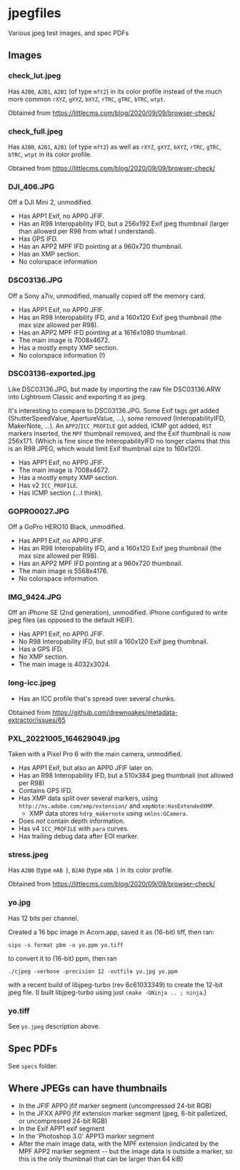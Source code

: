 jpegfiles
=========

Various jpeg test images, and spec PDFs

Images
------

### check\_lut.jpeg

Has `A2B0`, `A2B1`, `A2B1` (of type `mft2`) in its color profile instead of the
much more common `rXYZ`, `gXYZ`, `bXYZ`, `rTRC`, `gTRC`, `bTRC`, `wtpt`.

Obtained from https://littlecms.com/blog/2020/09/09/browser-check/

### check\_full.jpeg

Has `A2B0`, `A2B1`, `A2B1` (of type `mft2`) as well as
`rXYZ`, `gXYZ`, `bXYZ`, `rTRC`, `gTRC`, `bTRC`, `wtpt` in its color profile.

Obtained from https://littlecms.com/blog/2020/09/09/browser-check/

### DJI\_406.JPG

Off a DJI Mini 2, unmodified.

* Has APP1 Exif, no APP0 JFIF.
* Has an R98 Interopability IFD, but a 256x192 Exif jpeg thumbnail
  (larger than allowed per R98 from what I understand).
* Has GPS IFD.
* Has an APP2 MPF IFD pointing at a 960x720 thumbnail.
* Has an XMP section.
* No colorspace information

### DSC03136.JPG

Off a Sony a7iv, unmodified, manually copied off the memory card.

* Has APP1 Exif, no APP0 JFIF.
* Has an R98 Interopability IFD, and a 160x120 Exif jpeg thumbnail
  (the max size allowed per R98).
* Has an APP2 MPF IFD pointing at a 1616x1080 thumbnail.
* The main image is 7008x4672.
* Has a mostly empty XMP section.
* No colorspace information (!)

### DSC03136-exported.jpg

Like DSC03136.JPG, but made by importing the raw file DSC03136.ARW into
Lightroom Classic and exporting it as jpeg.

It's interesting to compare to DSC03136.JPG. Some Exif tags get added
(ShutterSpeedValue, ApertureValue, ...), some removed (InteropabilityIFD,
MakerNote, ...). An `APP2`/`ICC_PROFILE` got added, ICMP got added, `RST`
markers inserted, the `MPF` thumbnail removed, and the Exif thumbnail is
now 256x171. (Which is fine since the InteropabilityIFD no longer claims that
this is an R98 JPEG, which would limit Exif thumbnail size to 160x120).

* Has APP1 Exif, no APP0 JFIF.
* The main image is 7008x4672.
* Has a mostly empty XMP section.
* Has v2 `ICC_PROFILE`.
* Has ICMP section (...I think).


### GOPRO0027.JPG

Off a GoPro HERO10 Black, unmodified.

* Has APP1 Exif, no APP0 JFIF.
* Has an R98 Interopability IFD, and a 160x120 Exif jpeg thumbnail
  (the max size allowed per R98).
* Has an APP2 MPF IFD pointing at a 960x720 thumbnail.
* The main image is 5568x4176.
* No colorspace information.

### IMG\_9424.JPG

Off an iPhone SE (2nd generation), unmodified. iPhone configured to write
jpeg files (as opposed to the default HEIF).

* Has APP1 Exif, no APP0 JFIF.
* No R98 Interopability IFD, but still a 160x120 Exif jpeg thumbnail.
* Has a GPS IFD.
* No XMP section.
* The main image is 4032x3024.

### long-icc.jpeg

* Has an ICC profile that's spread over several chunks.

Obtained from https://github.com/drewnoakes/metadata-extractor/issues/65

### PXL\_20221005\_164629049.jpg

Taken with a Pixel Pro 6 with the main camera, unmodified.

* Has APP1 Exif, but also an APP0 JFIF later on.
* Has an R98 Interopability IFD, but a 510x384 jpeg thumbnail (not allowed
  per R98)
* Contains GPS IFD.
* Has XMP data split over several markers, using
  `http://ns.adobe.com/xmp/extension/` and `xmpNote:HasExtendedXMP`.
  * XMP data stores `hdrp_makernote` using `xmlns:GCamera`.
* Does _not_ contain depth information.
* Has v4 `ICC_PROFILE` with `para` curves.
* Has trailing debug data after EOI marker.

### stress.jpeg

Has `A2B0` (type `mAB `), `B2A0` (type `mBA `) in its color profile.

Obtained from https://littlecms.com/blog/2020/09/09/browser-check/

### yo.jpg

Has 12 bits per channel.

Created a 16 bpc image in Acorn.app, saved it as (16-bit) tiff, then ran:

    sips -s format pbm -o yo.ppm yo.tiff

to convert it to (16-bit) ppm, then ran

    ./cjpeg -verbose -precision 12 -outfile yo.jpg yo.ppm

with a recent build of libjpeg-turbo (rev 6c61033349) to create the 12-bit
jpeg file. (I built libjpeg-turbo using just `cmake -GNinja .. ; ninja`.)

### yo.tiff

See `yo.jpeg` description above.

Spec PDFs
---------

See `specs` folder.


Where JPEGs can have thumbnails
-------------------------------

* In the JFIF APP0 jfif marker segment (uncompressed 24-bit RGB)
* In the JFXX APP0 jfif extension marker segment (jpeg, 8-bit palletized, or
  uncompressed 24-bit RGB)
* In the Exif APP1 exif segment
* In the 'Photoshop 3.0' APP13 marker segment
* After the main image data, with the MPF extension (indicated by the MPF APP2
  marker segment -- but the image data is outside a marker, so this is the
  only thumbnail that can be larger than 64 kiB)
